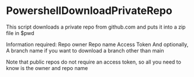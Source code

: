 # PowershellDownloadPrivateRepo

This script downloads a private repo from github.com and puts it into a zip file in $pwd

Information required:
Repo owner
Repo name
Access Token
And optionally,
A branch name if you want to download a branch other than main

Note that public repos do not require an access token, so all you need to know is the owner and repo name

